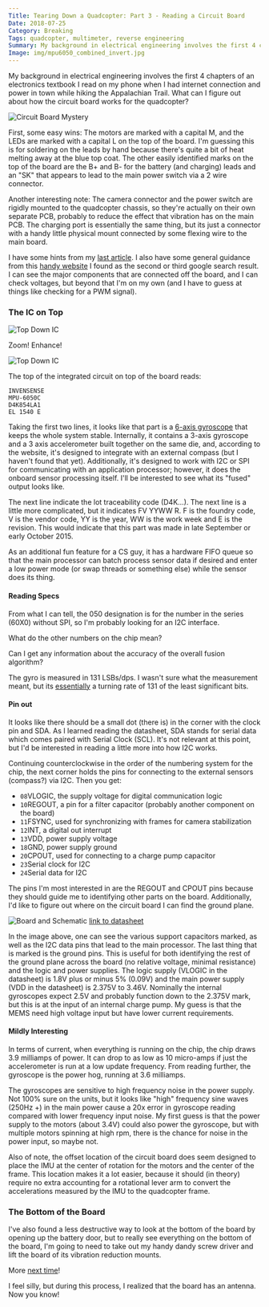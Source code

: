 ```yaml
---
Title: Tearing Down a Quadcopter: Part 3 - Reading a Circuit Board
Date: 2018-07-25
Category: Breaking
Tags: quadcopter, multimeter, reverse engineering
Summary: My background in electrical engineering involves the first 4 chapters of an electronics textbook I read on my phone when I had internet connection and power in town while hiking the Appalachian Trail. What can I figure out about how the circuit board works for the quadcopter?
Image: img/mpu6050_combined_invert.jpg
---
```


My background in electrical engineering involves the first 4 chapters of an
electronics textbook I read on my phone when I had internet connection and power
in town while hiking the Appalachian Trail. What can I figure out about how the
circuit board works for the quadcopter?

![Circuit Board Mystery]({attach}img/board_layout.jpg)

First, some easy wins: The motors are marked with a capital M, and the LEDs are
marked with a capital L on the top of the board. I'm guessing this is for
soldering on the leads by hand because there's quite a bit of heat melting away
at the blue top coat. The other easily identified marks on the top of the board
are the B+ and B- for the battery (and charging) leads and an "SK" that appears
to lead to the main power switch via a 2 wire connector.

Another interesting note: The camera connector and the power switch are rigidly
mounted to the quadcopter chassis, so they're actually on their own separate PCB,
probably to reduce the effect that vibration has on the main PCB. The charging
port is essentially the same thing, but its just a connector with a handy little
physical mount connected by some flexing wire to the main board.

I have some hints from my [last article]({filename}break-quad-copter2.md).
I also have some general guidance from this
[handy website](http://www.uchobby.com/index.php/2007/07/15/identifying-electronic-components/)
I found as the second or third google search result. I can see the major
components that are connected off the board, and I can check voltages, but
beyond that I'm on my own (and I have to guess at things like checking for a PWM
signal).

### The IC on Top

![Top Down IC]({attach}img/zoom_enhance.jpg)

Zoom! Enhance!

![Top Down IC]({attach}img/zoom_enhance2.jpg)

The top of the integrated circuit on top of the board reads:

```
INVENSENSE
MPU-6050C
D4K854LA1
EL 1540 E
```

Taking the first two lines, it looks like that part is a 
[6-axis gyroscope](https://www.invensense.com/products/motion-tracking/6-axis/mpu-6050/)
that keeps the whole system stable. Internally, it contains a 3-axis gyroscope
and a 3 axis accelerometer built together on the same die, and, according to the
website, it's designed to integrate with an external compass (but I haven't
found that yet). Additionally, it's designed to work with I2C or SPI for
communicating with an application processor; however, it does the onboard sensor
processing itself. I'll be interested to see what its "fused" output looks like.

The next line indicate the lot traceability code (D4K...). The next line is a
little more complicated, but it indicates FV YYWW R. F is the foundry code,
V is the vendor code, YY is the year, WW is the work week and E is the revision.
This would indicate that this part was made in late September or early October
2015.

As an additional fun feature for a CS guy, it has a hardware FIFO queue so that
the main processor can batch process sensor data if desired and enter a low
power mode (or swap threads or something else) while the sensor does its thing.

#### Reading Specs

From what I can tell, the 050 designation is for the number in the series (60X0)
without SPI, so I'm probably looking for an I2C interface.

What do the other numbers on the chip mean?

Can I get any information about the accuracy of the overall fusion algorithm?

The gyro is measured in 131 LSBs/dps. I wasn't sure what the measurement meant,
but its [essentially](https://arduino.stackexchange.com/questions/14474/what-does-lsb-per-degree-per-second-mean)
a turning rate of 131 of the least significant bits.

#### Pin out

It looks like there should be a small dot (there is) in the corner with the
clock pin and SDA. As I learned reading the datasheet, SDA stands for serial
data which comes paired with Serial Clock (SCL). It's not relevant at this
point, but I'd be interested in reading a little more into how I2C works.

Continuing counterclockwise in the order of the numbering system for the chip,
the next corner holds the pins for connecting to the external sensors (compass?)
via I2C. Then you get:

- `08`VLOGIC, the supply voltage for digital communication logic
- `10`REGOUT, a pin for a filter capacitor (probably another component on the
board)
- `11`FSYNC, used for synchronizing with frames for camera stabilization
- `12`INT, a digital out interrupt
- `13`VDD, power supply voltage
- `18`GND, power supply ground
- `20`CPOUT, used for connecting to a charge pump capacitor
- `23`Serial clock for I2C
- `24`Serial data for I2C

The pins I'm most interested in are the REGOUT and CPOUT pins because they
should guide me to identifying other parts on the board. Additionally, I'd like
to figure out where on the circuit board I can find the ground plane.

![Board and Schematic]({attach}img/mpu6050_combined_invert.jpg)
[link to datasheet](https://www.invensense.com/wp-content/uploads/2015/02/MPU-6000-Datasheet1.pdf)

In the image above, one can see the various support capacitors marked, as well
as the I2C data pins that lead to the main processor. The last thing that is
marked is the ground pins. This is useful for both identifying the rest of the
ground plane across the board (no relative voltage, minimal resistance) and the
logic and power supplies. The logic supply (VLOGIC in the datasheet) is 1.8V
plus or minus 5% (0.09V) and the main power supply (VDD in the datasheet) is
2.375V to 3.46V. Nominally the internal gyroscopes expect 2.5V and probably
function down to the 2.375V mark, but this is at the input of an internal
charge pump. My guess is that the MEMS need high voltage input but have lower
current requirements.

#### Mildly Interesting

In terms of current, when everything is running on the chip, the chip draws 3.9
milliamps of power. It can drop to as low as 10 micro-amps if just the
accelerometer is run at a low update frequency. From reading further, the
gyroscope is the power hog, running at 3.6 milliamps.

The gyroscopes are sensitive to high frequency noise in the power supply. Not
100% sure on the units, but it looks like "high" frequency sine waves (250Hz +)
in the main power cause a 20x error in gyroscope reading compared with lower
frequency input noise. My first guess is that the power supply to the motors 
(about 3.4V) could also power the gyroscope, but with multiple motors spinning
at high rpm, there is the chance for noise in the power input, so maybe not.

Also of note, the offset location of the circuit board does seem designed to
place the IMU at the center of rotation for the motors and the center of the
frame. This location makes it a lot easier, because it should (in theory)
require no extra accounting for a rotational lever arm to convert the
accelerations measured by the IMU to the quadcopter frame.

### The Bottom of the Board

I've also found a less destructive way to look at the bottom of the board by
opening up the battery door, but to really see everything on the bottom of the
board, I'm going to need to take out my handy dandy screw driver and lift the
board of its vibration reduction mounts.

More [next time]({filename}break-quad-copter4.md)!

I feel silly, but during this process, I realized that the board has an antenna.
Now you know!
